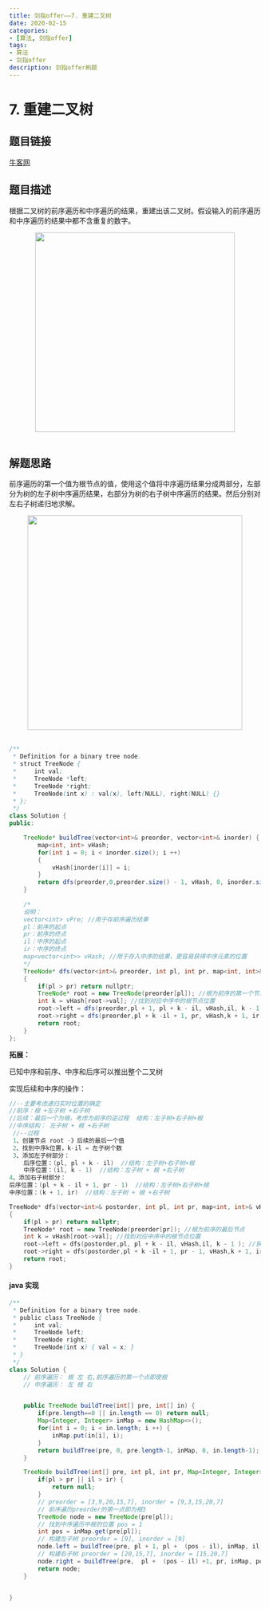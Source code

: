 ```yaml
---
title: 剑指offer——7. 重建二叉树
date: 2020-02-15  
categories:
- [算法, 剑指offer]
tags:
- 算法
- 剑指offer
description: 剑指offer刷题
---
```


# 7. 重建二叉树

## 题目链接

[牛客网](https://www.nowcoder.com/practice/8a19cbe657394eeaac2f6ea9b0f6fcf6?tpId=13&tqId=11157&tPage=1&rp=1&ru=/ta/coding-interviews&qru=/ta/coding-interviews/question-ranking&from=cyc_github)

## 题目描述

根据二叉树的前序遍历和中序遍历的结果，重建出该二叉树。假设输入的前序遍历和中序遍历的结果中都不含重复的数字。



<div align="center"> <img src="https://cs-notes-1256109796.cos.ap-guangzhou.myqcloud.com/image-20191102210342488.png" width="400"/> </div><br>

## 解题思路

前序遍历的第一个值为根节点的值，使用这个值将中序遍历结果分成两部分，左部分为树的左子树中序遍历结果，右部分为树的右子树中序遍历的结果。然后分别对左右子树递归地求解。

<div align="center"> <img src="https://cs-notes-1256109796.cos.ap-guangzhou.myqcloud.com/60c4a44c-7829-4242-b3a1-26c3b513aaf0.gif" width="430px"> </div><br>

```java
/**
 * Definition for a binary tree node.
 * struct TreeNode {
 *     int val;
 *     TreeNode *left;
 *     TreeNode *right;
 *     TreeNode(int x) : val(x), left(NULL), right(NULL) {}
 * };
 */
class Solution {
public:

    TreeNode* buildTree(vector<int>& preorder, vector<int>& inorder) {
        map<int, int> vHash;
        for(int i = 0; i < inorder.size(); i ++)
        {
            vHash[inorder[i]] = i;
        }
        return dfs(preorder,0,preorder.size() - 1, vHash, 0, inorder.size() - 1);
    }
    
    /*
    说明：
    vector<int> vPre; //用于存前序遍历结果 
    pl：前序的起点
    pr：前序的终点
    il：中序的起点
    ir：中序的终点
    map<vector<int>> vHash; //用于存入中序的结果，更容易获得中序元素的位置
    */
    TreeNode* dfs(vector<int>& preorder, int pl, int pr, map<int, int>& vHash, int il,int ir)
    {  
        if(pl > pr) return nullptr;
        TreeNode* root = new TreeNode(preorder[pl]); //根为前序的第一个节点
        int k = vHash[root->val]; //找到对应中序中的根节点位置
        root->left = dfs(preorder,pl + 1, pl + k - il, vHash,il, k - 1 ); //获得前序遍历左子树 
        root->right = dfs(preorder,pl + k -il + 1, pr, vHash,k + 1, ir );
        return root;
    }
};
```



**拓展：**

已知中序和前序、中序和后序可以推出整个二叉树

实现后续和中序的操作：

```c++
//--主要考虑递归实时位置的确定
//前序：根 +左子树 +右子树
//后续：最后一个为根，考虑为前序的逆过程  结构：左子树+右子树+根
//中序结构： 左子树 + 根 +右子树
 //--过程
 1、创建节点 root -》后续的最后一个值
 2、找到中序k位置，k-il = 左子树个数 
 3、添加左子树部分：
    后序位置：(pl, pl + k - il)  //结构：左子树+右子树+根
    中序位置：(il, k - 1)  //结构：左子树 + 根 +右子树
4、添加右子树部分：
后序位置：(pl + k - il + 1, pr - 1)  //结构：左子树+右子树+根
中序位置：(k + 1, ir)  //结构：左子树 + 根 +右子树

TreeNode* dfs(vector<int>& postorder, int pl, int pr, map<int, int>& vHash, int il,int ir)
{  
    if(pl > pr) return nullptr;
    TreeNode* root = new TreeNode(preorder[pr]); //根为前序的最后节点
    int k = vHash[root->val]; //找到对应中序中的根节点位置
    root->left = dfs(postorder,pl, pl + k - il, vHash,il, k - 1 ); //获得前序遍历左子树 
    root->right = dfs(postorder,pl + k -il + 1, pr - 1, vHash,k + 1, ir );
    return root;
}

```



#### java 实现

```java
/**
 * Definition for a binary tree node.
 * public class TreeNode {
 *     int val;
 *     TreeNode left;
 *     TreeNode right;
 *     TreeNode(int x) { val = x; }
 * }
 */
class Solution {
    // 前序遍历： 根 左 右,前序遍历的第一个点即使根
    // 中序遍历： 左 根 右


    public TreeNode buildTree(int[] pre, int[] in) {
        if(pre.length==0 || in.length == 0) return null;
        Map<Integer, Integer> inMap = new HashMap<>();
        for(int i = 0; i < in.length; i ++) {
            inMap.put(in[i], i);
        }
        return buildTree(pre, 0, pre.length-1, inMap, 0, in.length-1);
    }

    TreeNode buildTree(int[] pre, int pl, int pr, Map<Integer, Integer> inMap, int il, int ir) {
        if(pl > pr || il > ir) {
            return null;
        } 
        // preorder = [3,9,20,15,7], inorder = [9,3,15,20,7]
        // 前序遍历preorder的第一点即为根3
        TreeNode node = new TreeNode(pre[pl]);
        // 找到中序遍历中根的位置 pos = 1
        int pos = inMap.get(pre[pl]);
        // 构建左子树 preorder = [9], inorder = [9]
        node.left = buildTree(pre, pl + 1, pl +  (pos - il), inMap, il , pos - 1);
        // 构建右子树 preorder = [20,15,7], inorder = [15,20,7]
        node.right = buildTree(pre,  pl +  (pos - il) +1, pr, inMap, pos +1, ir);
        return node;
    }


}
```



